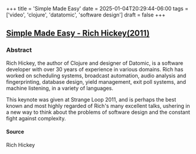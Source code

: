 +++
title = 'Simple Made Easy'
date = 2025-01-04T20:29:44-06:00
tags = ['video', 'clojure', 'datatomic', 'software design']
draft = false
+++

## [Simple Made Easy - Rich Hickey(2011)](https://www.youtube.com/watch?v=LKtk3HCgTa8)

### Abstract

Rich Hickey, the author of Clojure and designer of Datomic, is a software developer with over 30 years of experience in various domains. Rich has worked on scheduling systems, broadcast automation, audio analysis and fingerprinting, database design, yield management, exit poll systems, and machine listening, in a variety of languages.

This keynote was given at Strange Loop 2011, and is perhaps the best known and most highly regarded of Rich's many excellent talks, ushering in a new way to think about the problems of software design and the constant fight against complexity.

#### Source

Rich Hickey
